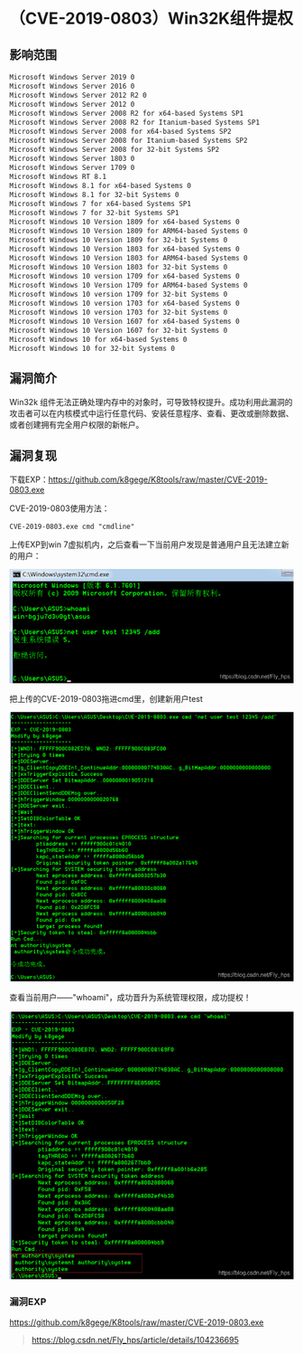 # （CVE-2019-0803）Win32K组件提权

## 影响范围

```
Microsoft Windows Server 2019 0
Microsoft Windows Server 2016 0
Microsoft Windows Server 2012 R2 0
Microsoft Windows Server 2012 0
Microsoft Windows Server 2008 R2 for x64-based Systems SP1
Microsoft Windows Server 2008 R2 for Itanium-based Systems SP1
Microsoft Windows Server 2008 for x64-based Systems SP2
Microsoft Windows Server 2008 for Itanium-based Systems SP2
Microsoft Windows Server 2008 for 32-bit Systems SP2
Microsoft Windows Server 1803 0
Microsoft Windows Server 1709 0
Microsoft Windows RT 8.1
Microsoft Windows 8.1 for x64-based Systems 0
Microsoft Windows 8.1 for 32-bit Systems 0
Microsoft Windows 7 for x64-based Systems SP1
Microsoft Windows 7 for 32-bit Systems SP1
Microsoft Windows 10 Version 1809 for x64-based Systems 0
Microsoft Windows 10 Version 1809 for ARM64-based Systems 0
Microsoft Windows 10 Version 1809 for 32-bit Systems 0
Microsoft Windows 10 Version 1803 for x64-based Systems 0
Microsoft Windows 10 Version 1803 for ARM64-based Systems 0
Microsoft Windows 10 Version 1803 for 32-bit Systems 0
Microsoft Windows 10 version 1709 for x64-based Systems 0
Microsoft Windows 10 Version 1709 for ARM64-based Systems 0
Microsoft Windows 10 version 1709 for 32-bit Systems 0
Microsoft Windows 10 version 1703 for x64-based Systems 0
Microsoft Windows 10 version 1703 for 32-bit Systems 0
Microsoft Windows 10 Version 1607 for x64-based Systems 0
Microsoft Windows 10 Version 1607 for 32-bit Systems 0
Microsoft Windows 10 for x64-based Systems 0
Microsoft Windows 10 for 32-bit Systems 0
```



## 漏洞简介

Win32k 组件无法正确处理内存中的对象时，可导致特权提升。成功利用此漏洞的攻击者可以在内核模式中运行任意代码、安装任意程序、查看、更改或删除数据、或者创建拥有完全用户权限的新帐户。

## 漏洞复现

下载EXP：https://github.com/k8gege/K8tools/raw/master/CVE-2019-0803.exe

CVE-2019-0803使用方法：

 

```
CVE-2019-0803.exe cmd "cmdline"
```

上传EXP到win 7虚拟机内，之后查看一下当前用户发现是普通用户且无法建立新的用户：

![img](.resource/%EF%BC%88CVE-2019-0803%EF%BC%89Win32K%E7%BB%84%E4%BB%B6%E6%8F%90%E6%9D%83/media/watermark,type_ZmFuZ3poZW5naGVpdGk,shadow_10,text_aHR0cHM6Ly9ibG9nLmNzZG4ubmV0L0ZseV9ocHM=,size_16,color_FFFFFF,t_70.png)

把上传的CVE-2019-0803拖进cmd里，创建新用户test

![img](.resource/%EF%BC%88CVE-2019-0803%EF%BC%89Win32K%E7%BB%84%E4%BB%B6%E6%8F%90%E6%9D%83/media/watermark,type_ZmFuZ3poZW5naGVpdGk,shadow_10,text_aHR0cHM6Ly9ibG9nLmNzZG4ubmV0L0ZseV9ocHM=,size_16,color_FFFFFF,t_70-20201103195612999.png)

查看当前用户——"whoami"，成功晋升为系统管理权限，成功提权！

![img](.resource/%EF%BC%88CVE-2019-0803%EF%BC%89Win32K%E7%BB%84%E4%BB%B6%E6%8F%90%E6%9D%83/media/watermark,type_ZmFuZ3poZW5naGVpdGk,shadow_10,text_aHR0cHM6Ly9ibG9nLmNzZG4ubmV0L0ZseV9ocHM=,size_16,color_FFFFFF,t_70-20201103195613046.png)

### **漏洞EXP**

https://github.com/k8gege/K8tools/raw/master/CVE-2019-0803.exe



> https://blog.csdn.net/Fly_hps/article/details/104236695

